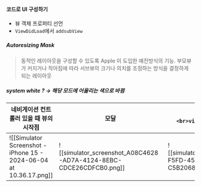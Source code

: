 #### 코드로 UI 구성하기
- 뷰 객체 프로퍼티 선언
- `ViewDidLoad`에서 `addsubView`
##### Autoresizing Mask 
> 동적인 레이아웃을 구성할 수 있도록 Apple 이 도입한 예전방식의 기능. 부모뷰가 커지거나 작아짐에 따라 서브뷰의 크기나 의치를 조정하는 방식을 결정하게 되는 레이아웃

##### system white ? -> 해당 모드에 어울리는 색으로 바뀜

| 네비게이션 컨트롤러 있을 때 뷰의 시작점                                             | 모달                                                                 | `toItem: <br>view.safeAreaLayoutGuide`                             |
| ------------------------------------------------------------------ | ------------------------------------------------------------------ | ------------------------------------------------------------------ |
| ![[Simulator Screenshot - iPhone 15 - 2024-06-04 at 10.36.17.png]] | ![[simulator_screenshot_A08C4628-AD7A-4124-8EBC-CDCE26CDFCB0.png]] | ![[simulator_screenshot_A9470665-F5FD-450F-B947-C5B206879F93.png]] |
